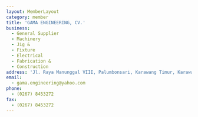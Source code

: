 ```yaml
---
layout: MemberLayout
category: member
title: 'GAMA ENGINEERING, CV.'
business:
  - General Supplier
  - Machinery
  - Jig &
  - Fixture
  - Electrical
  - Fabrication &
  - Construction
address: 'Jl. Raya Manunggal VIII, Palumbonsari, Karawang Timur, Karawang, Jawa Barat,'
email:
  - gama.engineering@yahoo.com
phone:
  - (0267) 8453272
fax:
  - (0267) 8453272
---
```

